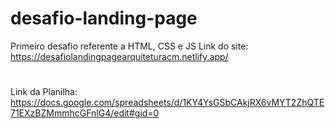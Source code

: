 # desafio-landing-page
Primeiro desafio referente a HTML, CSS e JS
Link do site: https://desafiolandingpagearquiteturacm.netlify.app/
#
Link da Planilha: https://docs.google.com/spreadsheets/d/1KY4YsGSbCAkjRX6vMYT2ZhQTE71EXzBZMmmhcGFnlG4/edit#gid=0
